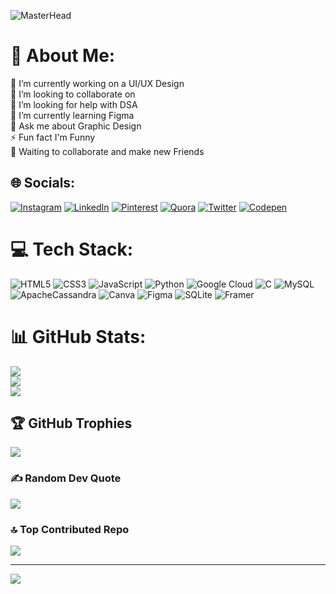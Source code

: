 ![MasterHead](https://1.bp.blogspot.com/-7A4WynwLsMw/XbBpCXG8fHI/AAAAAAAAMt4/uOa1bpLskYgrwGbllhSu2SDj_Mig8SXJQCLcBGAsYHQ/s1600/2000_600px.gif)

# 💫 About Me:
🔭 I’m currently working on a UI/UX Design<br>👯 I’m looking to collaborate on<br>🤝 I’m looking for help with DSA<br>🌱 I’m currently learning Figma<br>💬 Ask me about Graphic Design<br>⚡ Fun fact I'm Funny<br>👯 Waiting to collaborate and make new Friends


## 🌐 Socials:
[![Instagram](https://img.shields.io/badge/Instagram-%23E4405F.svg?logo=Instagram&logoColor=white)](https://instagram.com/gxurxv_26) [![LinkedIn](https://img.shields.io/badge/LinkedIn-%230077B5.svg?logo=linkedin&logoColor=white)](https://linkedin.com/in/gaurav-jain-683162269) [![Pinterest](https://img.shields.io/badge/Pinterest-%23E60023.svg?logo=Pinterest&logoColor=white)](https://pinterest.com/@gaurav2026jain) [![Quora](https://img.shields.io/badge/Quora-%23B92B27.svg?logo=Quora&logoColor=white)](https://quora.com/profile/Gaurav-Jain-3402) [![Twitter](https://img.shields.io/badge/Twitter-%231DA1F2.svg?logo=Twitter&logoColor=white)](https://twitter.com/gaurav_jain26) [![Codepen](https://img.shields.io/badge/Codepen-000000?style=for-the-badge&logo=codepen&logoColor=white)](https://codepen.io/@gaurav_26) 

# 💻 Tech Stack:
![HTML5](https://img.shields.io/badge/html5-%23E34F26.svg?style=for-the-badge&logo=html5&logoColor=white) ![CSS3](https://img.shields.io/badge/css3-%231572B6.svg?style=for-the-badge&logo=css3&logoColor=white) ![JavaScript](https://img.shields.io/badge/javascript-%23323330.svg?style=for-the-badge&logo=javascript&logoColor=%23F7DF1E) ![Python](https://img.shields.io/badge/python-3670A0?style=for-the-badge&logo=python&logoColor=ffdd54) ![Google Cloud](https://img.shields.io/badge/Google%20Cloud-%234285F4.svg?style=for-the-badge&logo=google-cloud&logoColor=white) ![C](https://img.shields.io/badge/c-%2300599C.svg?style=for-the-badge&logo=c&logoColor=white) ![MySQL](https://img.shields.io/badge/mysql-%2300f.svg?style=for-the-badge&logo=mysql&logoColor=white) ![ApacheCassandra](https://img.shields.io/badge/cassandra-%231287B1.svg?style=for-the-badge&logo=apache-cassandra&logoColor=white) ![Canva](https://img.shields.io/badge/Canva-%2300C4CC.svg?style=for-the-badge&logo=Canva&logoColor=white) 	![Figma](https://img.shields.io/badge/figma-%23F24E1E.svg?style=for-the-badge&logo=figma&logoColor=white) ![SQLite](https://img.shields.io/badge/sqlite-%2307405e.svg?style=for-the-badge&logo=sqlite&logoColor=white) ![Framer](https://img.shields.io/badge/Framer-black?style=for-the-badge&logo=framer&logoColor=blue)
# 📊 GitHub Stats:
![](https://github-readme-stats.vercel.app/api?username=G-the-dev&theme=dark&hide_border=false&include_all_commits=true&count_private=true)<br/>
![](https://github-readme-streak-stats.herokuapp.com/?user=G-the-dev&theme=dark&hide_border=false)<br/>
![](https://github-readme-stats.vercel.app/api/top-langs/?username=G-the-dev&theme=dark&hide_border=false&include_all_commits=true&count_private=true&layout=compact)

## 🏆 GitHub Trophies
![](https://github-profile-trophy.vercel.app/?username=G-the-dev&theme=darkhub&no-frame=true&no-bg=false&margin-w=4)

### ✍️ Random Dev Quote
![](https://quotes-github-readme.vercel.app/api?type=horizontal&theme=radical)

### 🔝 Top Contributed Repo
![](https://github-contributor-stats.vercel.app/api?username=G-the-dev&limit=5&theme=dracula&combine_all_yearly_contributions=true)

---
[![](https://visitcount.itsvg.in/api?id=G-the-dev&icon=2&color=0)](https://visitcount.itsvg.in)

<!-- Proudly created with GPRM ( https://gprm.itsvg.in ) -->
